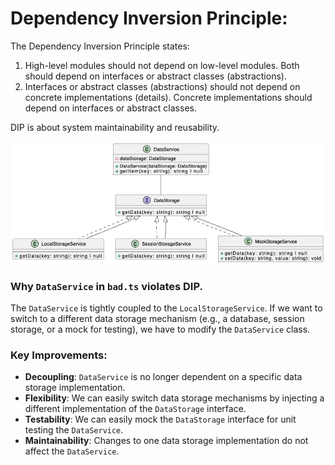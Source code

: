 # Dependency Inversion Principle:

The Dependency Inversion Principle states:

1. High-level modules should not depend on low-level modules. Both should depend on interfaces or abstract classes (abstractions).
2. Interfaces or abstract classes (abstractions) should not depend on concrete implementations (details). Concrete implementations should depend on interfaces or abstract classes.

DIP is about system maintainability and reusability.

<img src="./assets/dip.png"/>

### Why `DataService` in `bad.ts` violates DIP.

The `DataService` is tightly coupled to the `LocalStorageService`. If we want to switch to a different data storage mechanism (e.g., a database, session storage, or a mock for testing), we have to modify the `DataService` class.

### Key Improvements:

* **Decoupling**: `DataService` is no longer dependent on a specific data storage implementation.
* **Flexibility**: We can easily switch data storage mechanisms by injecting a different implementation of the `DataStorage` interface.
* **Testability**: We can easily mock the `DataStorage` interface for unit testing the `DataService`.
* **Maintainability**: Changes to one data storage implementation do not affect the `DataService`.